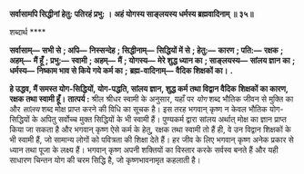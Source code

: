 **सर्वासामपि सिद्धीनां हेतु: पतिरहं प्रभु: ।** **अहं योगस्य साङ्लयस्य धर्मस्य ब्रह्मवादिनाम् ॥ ३५॥** 

शब्दार्थ **** 

**सर्वासाम्—** **सभी से** **; अपि—** **निस्सन्देह** **; सिद्धीनाम्—** **सिद्धियों में से** **; हेतु:—** **कारण** **; पति:—** **रक्षक** **; अहम्—** **मैं हूँ** **; प्रभु:—** **स्वामी** **; अहम्—** **मैं** **; योगस्य—** **मेरे शुद्ध ध्यान का** **; साङ्लयस्य—** **सांलय ज्ञान का** **; धर्मस्य—** **निष्काम भाव से किये गये कर्म का** **;** **ब्रह्म-वादिनाम्—** **वैदिक शिक्षकों का।** **.** 

**हे उद्धव, मैं समस्त योग-सिद्धियों, योग-पद्धति, सांलय ज्ञान, शुद्ध कर्म तथा विद्वान वैदिक** **शिक्षकों का कारण, रक्षक तथा स्वामी हूँ।** **तात्पर्य :** श्रील श्रीधर स्वामी के अनुसार, यहाँ पर *योग* शब्द भौतिक जीवन से मुक्ति का और *सांलय* शब्द मोक्ष प्राप्त करने की विधि का सूचक है। इस तरह भगवान् कृष्ण न केवल भौतिक योग- सिद्धियों के अपितु सर्वोच्च मुक्त सिद्धियों के भी स्वामी हैं। पुण्यकर्म द्वारा सांलय अर्थात् मोक्ष का ज्ञान प्राप्त किया जा सकता है और भगवान् कृष्ण ऐसे कर्म के हेतु, रक्षक तथा स्वामी तो हैं ही, वे उन विद्वान शिक्षकों के भी स्वामी हैं, जो सामान्य लोगों को पवित्रता की शिक्षा देते हैं। हर जीव के लिए भगवान् कृष्ण अनेक प्रकार से ध्यान तथा पूजा के लक्ष्य हैं। भगवान् कृष्ण अपनी शक्तियों का विस्तार करके सर्वस्व बनते हैं और यही साधारण चिन्तन योग की चरम सिद्धि है, जो कृष्णभावनामृत कहलाती है।  